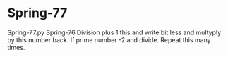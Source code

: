 # Spring-77
Spring-77.py
Spring-76 Division plus 1 this and write bit less and multyply by this number back. If prime number -2 and divide. Repeat this many times.
